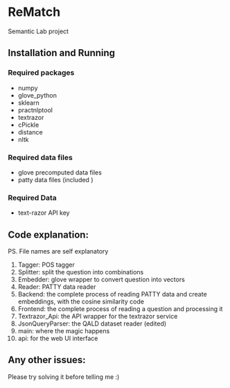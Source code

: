 # ReMatch
Semantic Lab project

## Installation and Running
### Required packages
* numpy
* glove_python
* sklearn
* practnlptool
* textrazor
* cPickle
* distance
* nltk

### Required data files
* glove precomputed data files
* patty data files (included <not big>)

### Required Data
* text-razor API key

## Code explanation:
PS. File names are self explanatory

1. Tagger: POS tagger
1. Splitter: split the question into combinations
1. Embedder: glove wrapper to convert question into vectors
1. Reader: PATTY data reader
1. Backend: the complete process of reading PATTY data and create embeddings, with the cosine similarity code
1. Frontend: the complete process of reading a question and processing it
1. Textrazor_Api: the API wrapper for the textrazor service
1. JsonQueryParser: the QALD dataset reader (edited)
1. main: where the magic happens
1. api: for the web UI interface


## Any other issues:
Please try solving it before telling me :)

